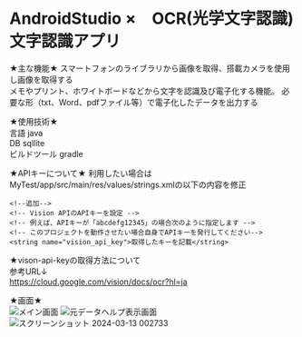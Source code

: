# AndroidStudio ×　OCR(光学文字認識) 文字認識アプリ

★主な機能★
スマートフォンのライブラリから画像を取得、搭載カメラを使用し画像を取得する  
メモやプリント、ホワイトボードなどから文字を認識及び電子化する機能。 必要な形（txt、Word、pdfファイル等）で電子化したデータを出力する  

★使用技術★  
言語 java    
DB sqllite  
ビルドツール gradle

★APIキーについて★
利用したい場合はMyTest/app/src/main/res/values/strings.xmlの以下の内容を修正

    <!--追加-->
    <!-- Vision APIのAPIキーを設定 -->
    <!-- 例えば、APIキーが「abcdefg12345」の場合次のように指定します -->
    <!-- このプロジェクトを動作させたい場合自身でAPIキーを発行してください-->
    <string name="vision_api_key">取得したキーを記載</string>


★vison-api-keyの取得方法について  
参考URL↓  
https://cloud.google.com/vision/docs/ocr?hl=ja  


★画面★  
![メイン画面](https://github.com/mshtwtnb0219/Past_photo/assets/77442526/6ff32a87-4b3b-4f42-a450-78f87b9918e4)
![元データヘルプ表示画面](https://github.com/mshtwtnb0219/Past_photo/assets/77442526/cccac6d9-e727-4acf-b6ba-85c63288dd6b)  
![スクリーンショット 2024-03-13 002733](https://github.com/mshtwtnb0219/Past_photo/assets/77442526/22719adf-125d-4e8f-9e19-b11738da9bd8)
